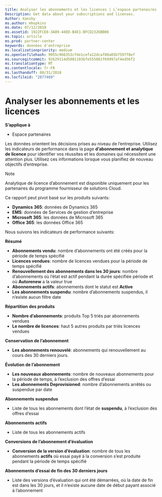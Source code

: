 ```yaml
---
title: Analyser les abonnements et les licences | L’espace partenaires
Description: Get data about your subscriptions and licenses.
Author: Xansky
ms.author: mhopkins
ms.date: 07/12/2018
ms.assetid: 1922FCE8-3A89-44ED-B4E1-BFCD2326BB06
ms.topic: article
ms.prod: partner-center
keywords: données d'entreprise
ms.localizationpriority: medium
ms.openlocfilehash: 9955c9b6353cfde1cefa12dcaf80a05b7597f8ef
ms.sourcegitcommit: 92629114d5081103bfe555081f69997af4ed56f2
ms.translationtype: MT
ms.contentlocale: fr-FR
ms.lasthandoff: 08/31/2018
ms.locfileid: "2877469"
---
```

# <a name="analyze-subscriptions-and-licenses"></a>Analyser les abonnements et les licences 

**S’applique à**
- Espace partenaires

Les données orientent les décisions prises au niveau de l’entreprise. Utilisez les indicateurs de performance dans la page **d’abonnement et analytique de licence** pour identifier vos réussites et les domaines qui nécessitent une attention plus. Utilisez ces informations lorsque vous planifiez de nouveau objectifs d’entreprise.

> [!NOTE]
> Analytique de licence d’abonnement est disponible uniquement pour les partenaires du programme fournisseur de solutions Cloud.


Ce rapport peut pivot basé sur les produits suivants:

 - **Dynamics 365**: données de Dynamics 365  
 - **EMS**: données de Services de gestion d’entreprise  
 - **Microsoft 365**: les données de Microsoft 365  
 - **Office 365**: les données Office 365  


Nous suivons les indicateurs de performance suivants:

**Résumé**  
 - **Abonnements vendu**: nombre d’abonnements ont été créés pour la période de temps spécifié  
 - **Licences vendues**: nombre de licences vendues pour la période de temps spécifié   
 - **Renouvellement des abonnements dans les 30 jours**: nombre d’abonnements où l’état est actif pendant la durée spécifiée période et où **Autorenew** a la valeur true
 - **Abonnements actifs**: abonnements dont le statut est **Active**  
 - **Les abonnements suspendu**: nombre d’abonnements suspendus, il n’existe aucun filtre date  

**Répartition des produits**  
 - **Nombre d’abonnements**: produits Top 5 triés par abonnements vendues  
 - **Le nombre de licences**: haut 5 autres produits par triés licences vendues

**Conservation de l’abonnement**
 - **Les abonnements renouvelé**: abonnements qui renouvellement au cours des 30 derniers jours.  

**Évolution de l’abonnement**  
 - **Les nouveaux abonnements**: nombre de nouveaux abonnements pour la période de temps, à l’exclusion des offres d’essai  
 - **Les abonnements Deprovisioned**: nombre d’abonnements arrêtés ou suspendue par date  

**Abonnements suspendus**  
 - Liste de tous les abonnements dont l’état de **suspendu**, à l’exclusion des offres d’essai  
  
**Abonnements actifs**
 - Liste de tous les abonnements actifs  

**Conversions de l’abonnement d’évaluation**  
 - **Conversion de la version d’évaluation**: nombre de tous les abonnements **actifs** où essai payé à la conversion s’est produite pendant la période de temps spécifié  

**Abonnements d’essai de fin des 30 derniers jours**  
 - Liste des versions d’évaluation qui ont été démarrées, où la date de fin est dans les 30 jours, et il n’existe aucune date de début payant associé à l’abonnement  

  
